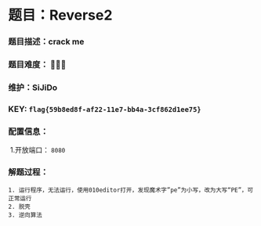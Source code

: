 # 题目：Reverse2

### 题目描述：crack me

### 题目难度： 🌟🌟🌟

### 维护：SiJiDo

### KEY: `flag{59b8ed8f-af22-11e7-bb4a-3cf862d1ee75}`

### 配置信息： 

​	1.开放端口： `8080`

### 解题过程：

	1. 运行程序，无法运行，使用010editor打开，发现魔术字”pe”为小写，改为大写“PE”，可正常运行
 	2. 脱壳
 	3. 逆向算法